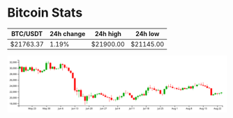 # Bitcoin Stats

BTC/USDT|24h change|24h high|24h low|
|---|---|---|---|
|$21763.37|1.19%|$21900.00|$21145.00|

<img src="./chart.svg">
